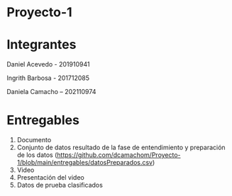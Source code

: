# Proyecto-1

# Integrantes

Daniel Acevedo - 201910941 

Ingrith Barbosa - 201712085 

Daniela Camacho – 202110974 

# Entregables

1. Documento
2. Conjunto de datos resultado de la fase de entendimiento y preparación de los datos (https://github.com/dcamachom/Proyecto-1/blob/main/entregables/datosPreparados.csv)
3. Video
4. Presentación del video
5. Datos de prueba clasificados
